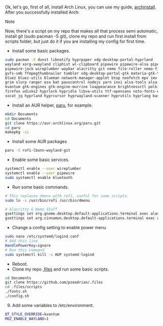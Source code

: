 Ok, let's go, first of all, install Arch Linux, you can use my guide, [archinstall](https://github.com/pzeadrian/archinstall). 
After you successfully installed Arch:

> [!NOTE]
> Now, there's a script on my repo that makes all that process semi automatic, 
> install git (sudo pacman -S git), clone my repo and run first.install from
> scripts folder, but just do it if you are installing my config for first time.

- Install some basic packages.
```sh
sudo pacman -S dunst libnotify hyprpaper xdg-desktop-portal-hyprland 
wayland xorg-xwayland cliphist wl-clipboard pipewire pipewire-alsa pipewire-pulse 
pipewire-jack wireplumber waybar alacritty git nemo file-roller nemo-fileroller neovim 
gvfs-smb ffmpegthumbnailer tumbler xdg-desktop-portal-gtk materia-gtk-theme kvantum-theme-materia papirus-icon-theme
bluez bluez-utils blueman network-manager-applet btop neofetch mpv imv gnome-keyring
grim slurp ranger eza bat pavucontrol nodejs yarn inxi alsa-tools alsa-utils 
kvantum gtk-engines gtk-engine-murrine lxappearance brightnessctl polkit-gnome xorg-xhost
firefox udisks2 hyprlock hypridle libva-utils ttf-opensans noto-fonts-emoji gammastep
socat jq hyprland hyprcursor hyprwayland-scanner hyprutils hyprlang bash-completion
```

- Install an AUR helper, [paru](https://github.com/Morganamilo/paru), for example.
```sh
mkdir Documents
cd Documents
git clone https://aur.archlinux.org/paru.git
cd paru
makepkg -si
```

- Install some AUR packages
```sh
paru -S rofi-lbonn-wayland-git
```

- Enable some basic services.
```sh
systemctl enable --user wireplumber
systemctl enable --user pipewire
sudo systemctl enable bluetooth
```

- Run some basic commands.
```sh
# This replaces dmenu with rofi, useful for some scripts.
sudo ln -s /usr/bin/rofi /usr/bin/dmenu

# Alacritty & Nemo Stuff
gsettings set org.gnome.desktop.default-applications.terminal exec alacritty
gsettings set org.cinnamon.desktop.default-applications.terminal exec alacritty

```

- Change a config setting to enable power menu
```sh
sudo nano /etc/systemd/logind.conf
# Add this line
HandlePowerKey=ignore
# Run this command
sudo systemctl kill -s HUP systemd-logind
```

- Reboot.
- Clone my repo [.files](https://github.com/pzeadrian/.files) and run some basic scripts.
```sh
cd Documents
git clone https://github.com/pzeadrian/.files
cd .files/scripts
./fonts.sh
./config.sh
```

9. Add some variables to /etc/environment.
```sh
QT_STYLE_OVERRIDE=kvantum
MOZ_ENABLE_WAYLAND=1
```
